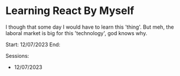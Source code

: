 # Learning React By Myself

I though that some day I would have to learn this 'thing'. 
But meh, the laboral market is big for this 'technology', god knows why.

Start: 12/07/2023
End:

Sessions:
- 12/07/2023
